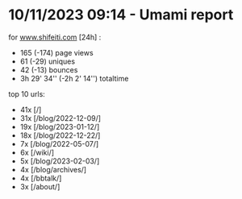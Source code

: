 # 10/11/2023 09:14 - Umami report
for www.shifeiti.com [24h] :

 - 165 (-174) page views
 - 61 (-29) uniques
 - 42 (-13) bounces
 - 3h 29' 34'' (-2h 2' 14'') totaltime


top 10 urls:
 - 41x [/]
 - 31x [/blog/2022-12-09/]
 - 19x [/blog/2023-01-12/]
 - 18x [/blog/2022-12-22/]
 - 7x [/blog/2022-05-07/]
 - 6x [/wiki/]
 - 5x [/blog/2023-02-03/]
 - 4x [/blog/archives/]
 - 4x [/bbtalk/]
 - 3x [/about/]


